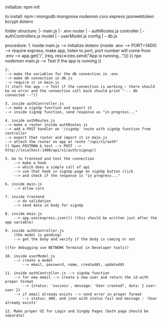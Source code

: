initialize:
    npm init

to install: 
    npm i mongodb mongoose nodemon cors express jsonwebtoken bcrypt dotenv

folder structure:
    |- main.js
    |- .env
    router
        | - authRoutes.js
    controller
        | - authControllers.js
    model
        | - userModel.js
    config
        | - db.js

procedure:
    1. inside main.js
    --> initialize dotenv (inside .env --> PORT=1400)
    --> require express, make app, listen to port, port number will come from .env
    --> app.get('/', (req, res)=>{res.send("App is running...")})
    (( npx nodemon main.js --> Test if the app is running ))

    2. 
    --> make the variables for the db connection in .env
    --> make db connection in db.js
    --> require it in main.js
    (( start the app --> Test if the connection is working : there should be no error and the connection call back should print "--- db connected --"))

    3. inside authController.js
    --> make a signUp function and export it
    --> inside signUp function, send response as "in progress..."

    4. inside authRoutes.js
    --> make a router inside authRoutes.js
    --> add a POST handler on '/signUp' route with signUp function from controller
    --> export that router and import it in main.js
    --> attach the router on app at route "/api/v1/auth"
    (( Open POSTMAN & test --> POST --> http://localhost:1400/api/v1/auth/signup))

    5. Go to frontend and test the connection
        --> make a hook
        --> which does a simple call of api
        --> use that hook in signUp page on signUp button click
        --> and check if the response is "in progress..."

    6. inside main.js
        --> allow cors

    7. inside frontend 
        --> do validation
        --> send data in body for signUp

    8. inside main.js
        --> app.use(express.json()) (this should be written just after the app variable)
    
    9. inside authController.js
        (the model is pending)
        --> get the body and verify if the body is coming or not
        
    ((for debugging use NETWORK Terminal in Developer tools))

    10. inside userModel.js
        --> create a model
            --> email, password, name, createdAt, updatedAt
    
    11. inside authController.js --> signUp function
        --> for new email --> create a new user and return the id with proper format
            --> {status: 'success', message: 'User created", data: { user: user }}
        --> if email already exists --> send error in proper format
            --> status: 400, and json with status fail and message : 'User already exists'

    12. Make proper UI for Login and SingUp Pages (both page should be separate)










